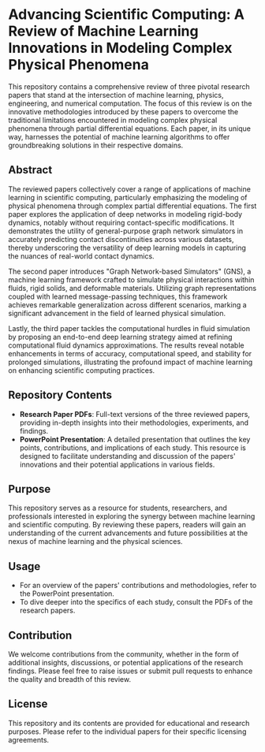 # Advancing Scientific Computing: A Review of Machine Learning Innovations in Modeling Complex Physical Phenomena

This repository contains a comprehensive review of three pivotal research papers that stand at the intersection of machine learning, physics, engineering, and numerical computation. The focus of this review is on the innovative methodologies introduced by these papers to overcome the traditional limitations encountered in modeling complex physical phenomena through partial differential equations. Each paper, in its unique way, harnesses the potential of machine learning algorithms to offer groundbreaking solutions in their respective domains.

## Abstract

The reviewed papers collectively cover a range of applications of machine learning in scientific computing, particularly emphasizing the modeling of physical phenomena through complex partial differential equations. The first paper explores the application of deep networks in modeling rigid-body dynamics, notably without requiring contact-specific modifications. It demonstrates the utility of general-purpose graph network simulators in accurately predicting contact discontinuities across various datasets, thereby underscoring the versatility of deep learning models in capturing the nuances of real-world contact dynamics.

The second paper introduces "Graph Network-based Simulators" (GNS), a machine learning framework crafted to simulate physical interactions within fluids, rigid solids, and deformable materials. Utilizing graph representations coupled with learned message-passing techniques, this framework achieves remarkable generalization across different scenarios, marking a significant advancement in the field of learned physical simulation.

Lastly, the third paper tackles the computational hurdles in fluid simulation by proposing an end-to-end deep learning strategy aimed at refining computational fluid dynamics approximations. The results reveal notable enhancements in terms of accuracy, computational speed, and stability for prolonged simulations, illustrating the profound impact of machine learning on enhancing scientific computing practices.

## Repository Contents

- **Research Paper PDFs**: Full-text versions of the three reviewed papers, providing in-depth insights into their methodologies, experiments, and findings.
- **PowerPoint Presentation**: A detailed presentation that outlines the key points, contributions, and implications of each study. This resource is designed to facilitate understanding and discussion of the papers' innovations and their potential applications in various fields.

## Purpose

This repository serves as a resource for students, researchers, and professionals interested in exploring the synergy between machine learning and scientific computing. By reviewing these papers, readers will gain an understanding of the current advancements and future possibilities at the nexus of machine learning and the physical sciences.

## Usage

- For an overview of the papers' contributions and methodologies, refer to the PowerPoint presentation.
- To dive deeper into the specifics of each study, consult the PDFs of the research papers.

## Contribution

We welcome contributions from the community, whether in the form of additional insights, discussions, or potential applications of the research findings. Please feel free to raise issues or submit pull requests to enhance the quality and breadth of this review.

## License

This repository and its contents are provided for educational and research purposes. Please refer to the individual papers for their specific licensing agreements.
